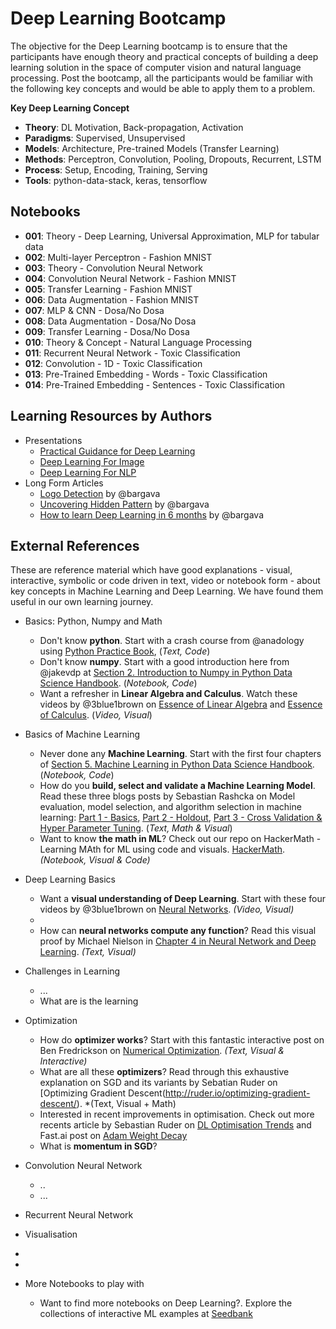 # Deep Learning Bootcamp

The objective for the Deep Learning bootcamp is to ensure that the participants have enough theory and practical concepts of building a deep learning solution in the space of computer vision and natural language processing. Post the bootcamp, all the participants would be familiar with the following key concepts and would be able to apply them to a problem.

**Key Deep Learning Concept**
- **Theory**: DL Motivation, Back-propagation, Activation
- **Paradigms**: Supervised, Unsupervised
- **Models**: Architecture, Pre-trained Models (Transfer Learning)
- **Methods**: Perceptron, Convolution, Pooling, Dropouts, Recurrent, LSTM
- **Process**: Setup, Encoding, Training, Serving
- **Tools**: python-data-stack, keras, tensorflow

## Notebooks

- **001**: Theory - Deep Learning, Universal Approximation, MLP for tabular data
- **002**: Multi-layer Perceptron - Fashion MNIST
- **003**: Theory - Convolution Neural Network
- **004**: Convolution Neural Network - Fashion MNIST
- **005**: Transfer Learning - Fashion MNIST
- **006**: Data Augmentation - Fashion MNIST
- **007**: MLP & CNN - Dosa/No Dosa
- **008**: Data Augmentation - Dosa/No Dosa
- **009**: Transfer Learning - Dosa/No Dosa
- **010**: Theory & Concept - Natural Language Processing
- **011**: Recurrent Neural Network - Toxic Classification
- **012**: Convolution - 1D - Toxic Classification
- **013**: Pre-Trained Embedding - Words - Toxic Classification
- **014**: Pre-Trained Embedding - Sentences - Toxic Classification

## Learning Resources by Authors

- Presentations
  - [Practical Guidance for Deep Learning](/dl-practical-guidance.pdf)
  - [Deep Learning For Image](https://speakerdeck.com/amitkaps/deep-learning-for-image)
  - [Deep Learning For NLP](https://www.slideshare.net/amitkaps/deep-learning-for-nlp-69972908) 
- Long Form Articles 
  - [Logo Detection](https://www.oreilly.com/ideas/logo-detection-using-apache-mxnet)  by @bargava
  - [Uncovering Hidden Pattern](https://www.oreilly.com/ideas/uncovering-hidden-patterns-through-machine-learning) by @bargava
  - [How to learn Deep Learning in 6 months](https://towardsdatascience.com/how-to-learn-deep-learning-in-6-months-e45e40ef7d48) by @bargava


## External References
These are reference material which have good explanations - visual, interactive, symbolic or code driven in text, video or notebook form - about key concepts in Machine Learning and Deep Learning. We have found them useful in our own learning journey.

- Basics: Python, Numpy and Math
  - Don't know **python**. Start with a crash course from @anadology using [Python Practice Book](https://anandology.com/python-practice-book/), (*Text, Code*)
  - Don't know **numpy**. Start with a good introduction here from @jakevdp at [Section 2. Introduction to Numpy in Python Data Science Handbook](https://jakevdp.github.io/PythonDataScienceHandbook/). (*Notebook, Code*)
  - Want a refresher in **Linear Algebra and Calculus**. Watch these videos by @3blue1brown on [Essence of Linear Algebra](https://www.youtube.com/playlist?list=PLZHQObOWTQDPD3MizzM2xVFitgF8hE_ab) and [Essence of Calculus](https://www.youtube.com/playlist?list=PLZHQObOWTQDMsr9K-rj53DwVRMYO3t5Yr). (*Video, Visual*)

- Basics of Machine Learning
  - Never done any **Machine Learning**. Start with the first four chapters of [Section 5. Machine Learning in Python Data Science Handbook](https://jakevdp.github.io/PythonDataScienceHandbook/). (*Notebook, Code*)
  - How do you **build, select and validate a Machine Learning Model**. Read these three blogs posts by Sebastian Rashcka on Model evaluation, model selection, and algorithm selection in machine learning: [Part 1 - Basics](https://sebastianraschka.com/blog/2016/model-evaluation-selection-part1.html), [Part 2 - Holdout](https://sebastianraschka.com/blog/2016/model-evaluation-selection-part2.html), [Part 3 - Cross Validation & Hyper Parameter Tuning](https://sebastianraschka.com/blog/2016/model-evaluation-selection-part2.html). (*Text, Math & Visual*)
  - Want to know **the math in ML**? Check out our repo on HackerMath - Learning MAth for ML using code and visuals. [HackerMath](https://github.com/amitkaps/hackermath/). *(Notebook, Visual & Code)*

- Deep Learning Basics
  - Want a **visual understanding of Deep Learning**. Start with these four videos by @3blue1brown on [Neural Networks](https://www.youtube.com/watch?v=aircAruvnKk&list=PLZHQObOWTQDNU6R1_67000Dx_ZCJB-3pi). *(Video, Visual)*
  - 
  - How can **neural networks compute any function**? Read this visual proof by Michael Nielson in [Chapter 4 in Neural Network and Deep Learning](http://neuralnetworksanddeeplearning.com/chap4.html). *(Text, Visual)*
  
  
- Challenges in Learning
    - ...
    - What are is the learning 


- Optimization
  - How do **optimizer works**? Start with this fantastic interactive post on Ben Fredrickson on [Numerical Optimization](https://www.benfrederickson.com/numerical-optimization/). *(Text, Visual & Interactive)*
  - What are all these **optimizers**? Read through this exhaustive explanation on SGD and its variants by Sebatian Ruder on [Optimizing Gradient Descent(http://ruder.io/optimizing-gradient-descent/). *(Text, Visual + Math)
  - Interested in recent improvements in optimisation. Check out more recents article by Sebastian Ruder on [DL Optimisation Trends](http://ruder.io/deep-learning-optimization-2017/) and Fast.ai post on [Adam Weight Decay](http://www.fast.ai/2018/07/02/adam-weight-decay/)
  - What is **momentum in SGD**?

- Convolution Neural Network
  - ..
  - ...

- Recurrent Neural Network


- Visualisation
 - 
 - 

- More Notebooks to play with
  - Want to find more notebooks on Deep Learning?. Explore the collections of interactive ML examples at [Seedbank](https://tools.google.com/seedbank/)